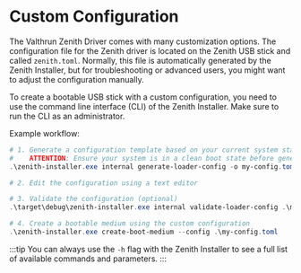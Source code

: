 # Custom Configuration
The Valthrun Zenith Driver comes with many customization options. The configuration file for the Zenith driver is located on the Zenith USB stick and called `zenith.toml`. Normally, this file is automatically generated by the Zenith Installer, but for troubleshooting or advanced users, you might want to adjust the configuration manually.

To create a bootable USB stick with a custom configuration, you need to use the command line interface (CLI) of the Zenith Installer. Make sure to run the CLI as an administrator.

Example workflow:
```ps1
# 1. Generate a configuration template based on your current system state
#    ATTENTION: Ensure your system is in a clean boot state before generating!
.\zenith-installer.exe internal generate-loader-config -o my-config.toml

# 2. Edit the configuration using a text editor

# 3. Validate the configuration (optional)
.\target\debug\zenith-installer.exe internal validate-loader-config .\my-config.toml

# 4. Create a bootable medium using the custom configuration
.\zenith-installer.exe create-boot-medium --config .\my-config.toml
```

:::tip
You can always use the `-h` flag with the Zenith Installer to see a full list of available commands and parameters.
:::